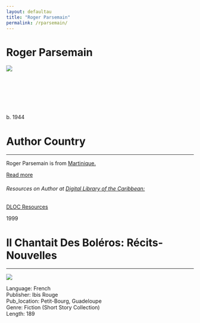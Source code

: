 ```yaml
---
layout: defaultau
title: "Roger Parsemain"
permalink: /rparsemain/
---
```

<!-- partial:index.partial.html -->
<div class="content">
    <h1>Roger Parsemain</h1>
    <div class="quote">
        <div><img src="https://www.madinin-art.net/images/roger_parsemain.jpg" class="logo"></div>
    </div>
    <div class="timeline">
        <div style="padding-bottom:100px;"></div>
        <div class="block">
            <div class="date right"><p class="right">b. 1944</p></div>
            <div class="dot"></div>
            <div class="left first">
              <div class="author_country">
                <h1>Author Country</h1><hr>
            <div class="aclocation"><p>Roger Parsemain is from <a href="{{ site.baseurl }}/8">Martinique.</a></p></div>
              <div class="acreadmore">  <a href="#" target="_blank"> Read more</a></div>
              <div class="aclocation">  <h6>Resources on Author at <a href="https://dloc.com">Digital Library of the Caribbean:</a></h6></div> 
       <div class="dlocresources"><a href="https://createcaribbean.org/vcl/rparsemain/#" target="_blank">DLOC Resources</a></div>
            </div>
            </div>
        </div>
        <div class="block">
            <div class="date left"><p class="left">1999</p></div>
            <div class="dot"></div>
            <div class="right hide">
                <h1>Il Chantait Des Boléros: Récits-Nouvelles</h1><hr>
                <p><img src="https://products-images.di-static.com/image/roger-parsemain-il-chantait-des-boleros/9782844500656-475x500-1.webp"></p>
                <p>
                Language: French<br/>
                Publisher: Ibis Rouge<br/>
                Pub_location: Petit-Bourg, Guadeloupe<br/>
                Genre: Fiction (Short Story Collection)<br/>
                Length: 189 <br/>                   </p>
            </div>
        </div>
        </div>
  <!-- partial -->
<script src='https://cdnjs.cloudflare.com/ajax/libs/jquery/3.1.1/jquery.min.js'></script><script  src="{{ site.baseurl }}/assets/js/authorscript.js"></script>